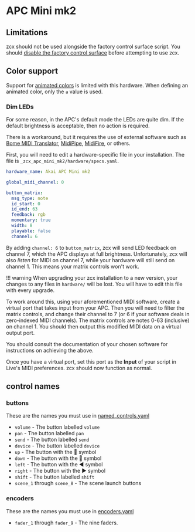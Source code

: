 # APC Mini mk2

## Limitations

zcx should not be used alongside the factory control surface script.
You should [disable the factory control surface](https://help.ableton.com/hc/en-us/articles/209774285-Using-Control-Surfaces) before attempting to use zcx.

## Color support

Support for [animated colors](../color.md#animated-colors) is limited with this hardware.
When defining an animated color, only the `a` value is used.

### Dim LEDs

For some reason, in the APC's default mode the LEDs are quite dim. If the default brightness is acceptable, then no action is required.

There is a workaround, but it requires the use of external software such as [Bome MIDI Translator](https://www.bome.com/products/miditranslator), [MidiPipe](https://midipipe.en.softonic.com/mac), [MidiFire](https://audeonic.com/midifire/), or others.

First, you will need to edit a hardware-specific file in your installation.
The file is `_zcx_apc_mini_mk2/hardware/specs.yaml`.

```yaml hl_lines="13"
hardware_name: Akai APC Mini mk2

global_midi_channel: 0

button_matrix:
  msg_type: note
  id_start: 0
  id_end: 63
  feedback: rgb
  momentary: true
  width: 8
  playable: false
  channel: 6
```

By adding `channel: 6` to `button_matrix`, zcx will send LED feedback on channel 7, which the APC displays at full brightness. Unfortunately, zcx will also _listen_ for MIDI on channel 7, while your hardware will still send on channel 1. This means your matrix controls won't work.

!!! warning
    When upgrading your zcx installation to a new version, your changes to any files in `hardware/` will be lost. You will have to edit this file with every upgrade.

To work around this, using your aforementioned MIDI software, create a virtual port that takes input from your APC. 
Then you will need to filter the matrix controls, and change their channel to 7 (or 6 if your software deals in zero-indexed MIDI channels). 
The matrix controls are notes 0-63 (inclusive) on channel 1. You should then output this modified MIDI data on a virtual output port.

You should consult the documentation of your chosen software for instructions on achieving the above.

Once you have a virtual port, set this port as the **Input** of your script in Live's MIDI preferences. zcx should now function as normal.

## control names

### buttons

These are the names you must use in [named_controls.yaml](../../lessons/getting-started/zcx-concepts.md#named-controls-and-matrix-controls)

- `volume` - The button labelled `volume`
- `pan` -  The button labelled `pan`
- `send` - The button labelled `send`
- `device` - The button labelled `device`
- `up` - The button with the 🔼 symbol
- `down` - The button with the 🔽 symbol
- `left` - The button with the ◀️ symbol
- `right` - The button with the ▶️ symbol
- `shift` - The button labelled `shift`
- `scene_1` through `scene_8` - The scene launch buttons

### encoders

These are the names you must use in [encoders.yaml](../encoder.md)

- `fader_1` through `fader_9` - The nine faders.